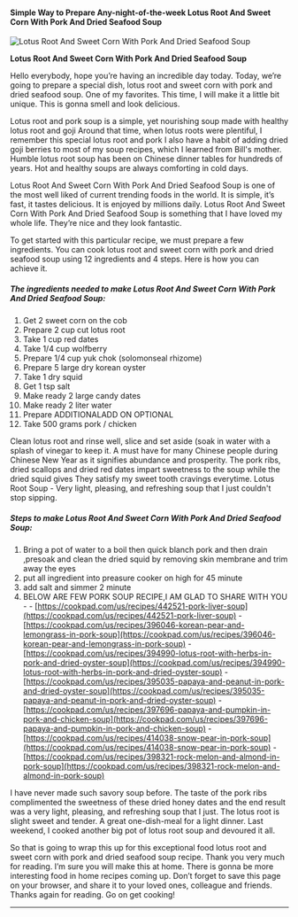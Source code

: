             

#### Simple Way to Prepare Any-night-of-the-week Lotus Root And Sweet Corn With Pork And Dried Seafood Soup

![Lotus Root And Sweet Corn With Pork And Dried Seafood Soup](https://img-global.cpcdn.com/recipes/48957341/751x532cq70/lotus-root-and-sweet-corn-with-pork-and-dried-seafood-soup-recipe-main-photo.jpg)

**Lotus Root And Sweet Corn With Pork And Dried Seafood Soup**

Hello everybody, hope you’re having an incredible day today. Today, we’re going to prepare a special dish, lotus root and sweet corn with pork and dried seafood soup. One of my favorites. This time, I will make it a little bit unique. This is gonna smell and look delicious.

Lotus root and pork soup is a simple, yet nourishing soup made with healthy lotus root and goji Around that time, when lotus roots were plentiful, I remember this special lotus root and pork I also have a habit of adding dried goji berries to most of my soup recipes, which I learned from Bill's mother. Humble lotus root soup has been on Chinese dinner tables for hundreds of years. Hot and healthy soups are always comforting in cold days.

Lotus Root And Sweet Corn With Pork And Dried Seafood Soup is one of the most well liked of current trending foods in the world. It is simple, it’s fast, it tastes delicious. It is enjoyed by millions daily. Lotus Root And Sweet Corn With Pork And Dried Seafood Soup is something that I have loved my whole life. They’re nice and they look fantastic.

To get started with this particular recipe, we must prepare a few ingredients. You can cook lotus root and sweet corn with pork and dried seafood soup using 12 ingredients and 4 steps. Here is how you can achieve it.

##### The ingredients needed to make Lotus Root And Sweet Corn With Pork And Dried Seafood Soup:

1.  Get 2 sweet corn on the cob
2.  Prepare 2 cup cut lotus root
3.  Take 1 cup red dates
4.  Take 1/4 cup wolfberry
5.  Prepare 1/4 cup yuk chok (solomonseal rhizome)
6.  Prepare 5 large dry korean oyster
7.  Take 1 dry squid
8.  Get 1 tsp salt
9.  Make ready 2 large candy dates
10.  Make ready 2 liter water
11.  Prepare ADDITIONALADD ON OPTIONAL
12.  Take 500 grams pork / chicken

Clean lotus root and rinse well, slice and set aside (soak in water with a splash of vinegar to keep it. A must have for many Chinese people during Chinese New Year as it signifies abundance and prosperity. The pork ribs, dried scallops and dried red dates impart sweetness to the soup while the dried squid gives They satisfy my sweet tooth cravings everytime. Lotus Root Soup - Very light, pleasing, and refreshing soup that I just couldn't stop sipping.

##### Steps to make Lotus Root And Sweet Corn With Pork And Dried Seafood Soup:

1.  Bring a pot of water to a boil then quick blanch pork and then drain ,presoak and clean the dried squid by removing skin membrane and trim away the eyes
2.  put all ingredient into preasure cooker on high for 45 minute
3.  add salt and simmer 2 minute
4.  BELOW ARE FEW PORK SOUP RECIPE,I AM GLAD TO SHARE WITH YOU - - [https://cookpad.com/us/recipes/442521-pork-liver-soup](https://cookpad.com/us/recipes/442521-pork-liver-soup) - [https://cookpad.com/us/recipes/396046-korean-pear-and-lemongrass-in-pork-soup](https://cookpad.com/us/recipes/396046-korean-pear-and-lemongrass-in-pork-soup) - [https://cookpad.com/us/recipes/394990-lotus-root-with-herbs-in-pork-and-dried-oyster-soup](https://cookpad.com/us/recipes/394990-lotus-root-with-herbs-in-pork-and-dried-oyster-soup) - [https://cookpad.com/us/recipes/395035-papaya-and-peanut-in-pork-and-dried-oyster-soup](https://cookpad.com/us/recipes/395035-papaya-and-peanut-in-pork-and-dried-oyster-soup) - [https://cookpad.com/us/recipes/397696-papaya-and-pumpkin-in-pork-and-chicken-soup](https://cookpad.com/us/recipes/397696-papaya-and-pumpkin-in-pork-and-chicken-soup) - [https://cookpad.com/us/recipes/414038-snow-pear-in-pork-soup](https://cookpad.com/us/recipes/414038-snow-pear-in-pork-soup) - [https://cookpad.com/us/recipes/398321-rock-melon-and-almond-in-pork-soup](https://cookpad.com/us/recipes/398321-rock-melon-and-almond-in-pork-soup)

I have never made such savory soup before. The taste of the pork ribs complimented the sweetness of these dried honey dates and the end result was a very light, pleasing, and refreshing soup that I just. The lotus root is slight sweet and tender. A great one-dish-meal for a light dinner. Last weekend, I cooked another big pot of lotus root soup and devoured it all.

So that is going to wrap this up for this exceptional food lotus root and sweet corn with pork and dried seafood soup recipe. Thank you very much for reading. I’m sure you will make this at home. There is gonna be more interesting food in home recipes coming up. Don’t forget to save this page on your browser, and share it to your loved ones, colleague and friends. Thanks again for reading. Go on get cooking!

* * *
